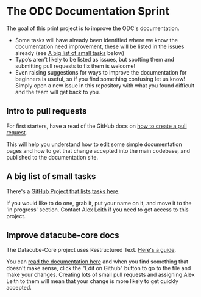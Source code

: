 # The ODC Documentation Sprint

The goal of this print project is to improve the ODC's documentation.

- Some tasks will have already been identified where we know the documentation need improvement, these will be listed in the issues already (see [A big list of small tasks](#a-big-list-of-small-tasks) below)
- Typo’s aren’t likely to be listed as issues, but spotting them and submitting pull requests to fix them is welcome!
- Even raising suggestions for ways to improve the documentation for beginners is useful, so if you find something confusing let us know! Simply open a new issue in this repository with what you found difficult and the team will get back to you.

## Intro to pull requests

For first starters, have a read of the GitHub docs on [how to create a pull request](https://docs.github.com/en/github/collaborating-with-pull-requests/proposing-changes-to-your-work-with-pull-requests/creating-a-pull-request).

This will help you understand how to edit some simple documentation pages and how to get that change accepted into the main codebase, and published to the documentation site.

## A big list of small tasks

There's a [GitHub Project that lists tasks here](https://github.com/opendatacube/datacube-conference-2021/projects/1).

If you would like to do one, grab it, put your name on it, and move it to the 'in progress' section. Contact Alex Leith if you need to get access to this project.

## Improve datacube-core docs

The Datacube-Core project uses Restructured Text. [Here's a guide](https://thomas-cokelaer.info/tutorials/sphinx/rest_syntax.html).

You can [read the documentation here](https://datacube-core.readthedocs.io/en/latest/) and when you find something that doesn't make sense, click the "Edit on Github" button to go to the file and make your changes. Creating lots of small pull requests and assigning Alex Leith to them will mean that your change is more likely to get quickly accepted.
